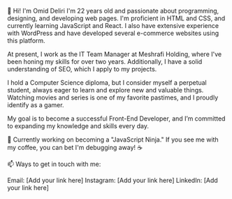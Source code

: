 👋 Hi! I'm Omid Deliri
I'm 22 years old and passionate about programming, designing, and developing web pages. I'm proficient in HTML and CSS, and currently learning JavaScript and React. I also have extensive experience with WordPress and have developed several e-commerce websites using this platform.

At present, I work as the IT Team Manager at Meshrafi Holding, where I've been honing my skills for over two years. Additionally, I have a solid understanding of SEO, which I apply to my projects.

I hold a Computer Science diploma, but I consider myself a perpetual student, always eager to learn and explore new and valuable things. Watching movies and series is one of my favorite pastimes, and I proudly identify as a gamer.

My goal is to become a successful Front-End Developer, and I’m committed to expanding my knowledge and skills every day.

🔧 Currently working on becoming a "JavaScript Ninja." If you see me with my coffee, you can bet I'm debugging away! ☕

📫 Ways to get in touch with me:

Email: [Add your link here]
Instagram: [Add your link here]
LinkedIn: [Add your link here]
